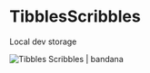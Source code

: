 TibblesScribbles
================

Local dev storage

<img src="http://94.136.40.103/images/top-slice-bandanna.png" alt="Tibbles Scribbles | bandana" />
